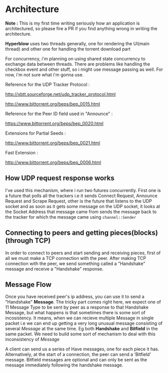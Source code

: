 # Architecture

**Note :** This is my first time writing seriously how an application is architectured, so please fire a PR if you find anything wrong in writing the architecture.



**Hyperblow** uses two threads generally, one for rendering the UI(main thread) and other one for handling the torrent download part

For concurrency, i'm planning on using shared state concurrency to exchange data between threads. There are problems like handling the checkbox event and other stuff, so i might use message passing as well. For now, i'm not sure what i'm gonna use. 

Reference for the UDP Tracker Protocol :

http://xbtt.sourceforge.net/udp_tracker_protocol.html

http://www.bittorrent.org/beps/bep_0015.html

Reference for the Peer ID field used in "Announce" :

https://www.bittorrent.org/beps/bep_0020.html

Extensions for Partial Seeds : 

http://www.bittorrent.org/beps/bep_0021.html

Fast Extension : 

http://www.bittorrent.org/beps/bep_0006.html


## How UDP request response works

I've used this mechanism, where i run two futures concurrently. First one is a future that polls all the trackers i.e it sends Connect Request, Announce Request and Scrape Request, other is the future that listens to the UDP socket and as soon as it gets some message on the UDP socket, it looks at the Socket Address that message came from sends the message back to the tracker for which the message came using  ```channel::Sender```


## Connecting to **peers** and getting pieces(blocks) (through TCP)

In order to connect to peers and start sending and receiving pieces, first of all we must make a TCP connection with the peer. After making TCP connection with the peer, we send something called a "Handshake" message and receive a "Handshake" response.

## Message Flow

Once you have received peer's ip address, you can use it to send a "Handshake" **Message**. The tricky part comes right here, we expect one of 11 Message Type to be sent by peer as a response to that Handshake Message, but what happens is that sometimes there is some sort of incosistency. It means, when we can recieve multiple Message in single packet i.e we can end up getting a very long unusual message consisting of several *Message* at the same time. Eg both **Handshake** and **Bitfield** in the same packet. We need to build some sort of mechanism to deal with this inconsistency of *Message*

A client can send us a series of Have messages, one for each piece it has. Alternatively, at the start of a connection, the peer can send a ‘Bitfield’ message. Bitfield messages are optional and can only be sent as the message immediately following the handshake message.
